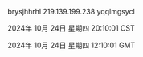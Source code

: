 brysjhhrhl 219.139.199.238 yqqlmgsycl

2024年 10月 24日 星期四 20:10:01 CST

2024年 10月 24日 星期四 12:10:01 GMT
